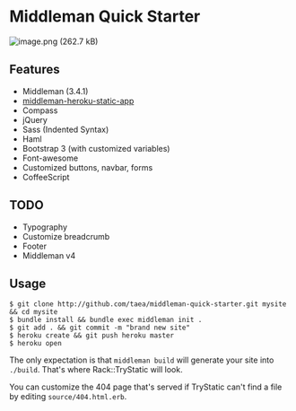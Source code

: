 # Middleman Quick Starter

![image.png (262.7 kB)](https://img.esa.io/uploads/production/attachments/1/2016/01/13/2/f3e470b2-2e8a-4300-b12f-4d359b708916.png)

## Features

- Middleman (3.4.1)
- [middleman-heroku-static-app](https://github.com/indirect/middleman-heroku-static-app)
- Compass
- jQuery
- Sass (Indented Syntax)
- Haml
- Bootstrap 3 (with customized variables)
- Font-awesome
- Customized buttons, navbar, forms
- CoffeeScript

## TODO

- Typography
- Customize breadcrumb
- Footer
- Middleman v4

## Usage

```
$ git clone http://github.com/taea/middleman-quick-starter.git mysite && cd mysite
$ bundle install && bundle exec middleman init .
$ git add . && git commit -m "brand new site"
$ heroku create && git push heroku master
$ heroku open
```

The only expectation is that `middleman build` will generate your site into `./build`. That's where Rack::TryStatic will look.

You can customize the 404 page that's served if TryStatic can't find a file by editing `source/404.html.erb`.
